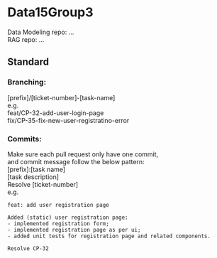 # Data15Group3
Data Modeling repo: ...  
RAG repo: ...

## Standard
### Branching:  
[prefix]/[ticket-number]-[task-name]  
e.g.  
feat/CP-32-add-user-login-page  
fix/CP-35-fix-new-user-registratino-error  
### Commits:  
Make sure each pull request only have one commit,  
and commit message follow the below pattern:  
[prefix]:[task name]  
[task description]  
Resolve [ticket-number]  
e.g.  
```
feat: add user registration page

Added (static) user registration page:
- implemented registration form;
- implemented registration page as per ui;
- added unit tests for registration page and related components.

Resolve CP-32
```

